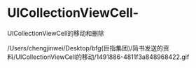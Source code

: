 # UICollectionViewCell-
UICollectionViewCell的移动和删除

/Users/chengjinwei/Desktop/bfg(巨指集团)/简书发送的资料/UICollectionViewCell的移动/1491886-4811f3a848968422.gif